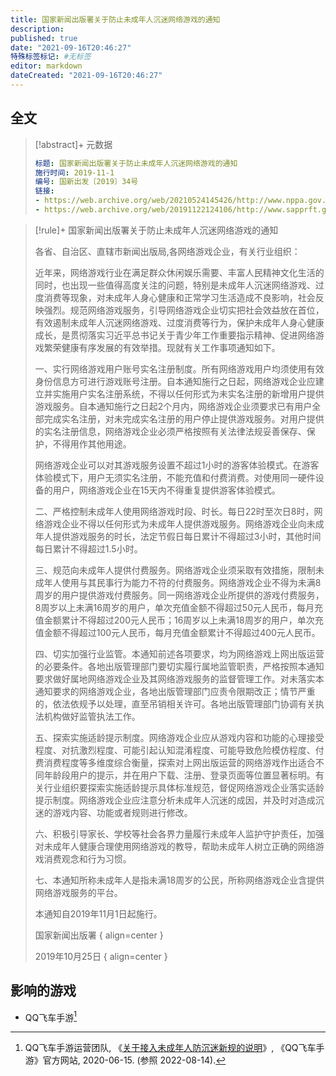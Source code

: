 ```yaml
---
title: 国家新闻出版署关于防止未成年人沉迷网络游戏的通知
description:
published: true
date: "2021-09-16T20:46:27"
特殊标签标记: #无标签
editor: markdown
dateCreated: "2021-09-16T20:46:27"
---
```


## 全文

> [!abstract]+ 元数据
>
> ```YAML
> 标题: 国家新闻出版署关于防止未成年人沉迷网络游戏的通知
> 施行时间: 2019-11-1
> 编号: 国新出发〔2019〕34号
> 链接:
> - https://web.archive.org/web/20210524145426/http://www.nppa.gov.cn/nppa/contents/279/74483.shtml
> - https://web.archive.org/web/20191122124106/http://www.sapprft.gov.cn/sapprft/contents/6588/407807.shtml
> ```

> [!rule]+ 国家新闻出版署关于防止未成年人沉迷网络游戏的通知
>
> 各省、自治区、直辖市新闻出版局,各网络游戏企业，有关行业组织：
>
> 近年来，网络游戏行业在满足群众休闲娱乐需要、丰富人民精神文化生活的同时，也出现一些值得高度关注的问题，特别是未成年人沉迷网络游戏、过度消费等现象，对未成年人身心健康和正常学习生活造成不良影响，社会反映强烈。规范网络游戏服务，引导网络游戏企业切实把社会效益放在首位，有效遏制未成年人沉迷网络游戏、过度消费等行为，保护未成年人身心健康成长，是贯彻落实习近平总书记关于青少年工作重要指示精神、促进网络游戏繁荣健康有序发展的有效举措。现就有关工作事项通知如下。
>
> 一、实行网络游戏用户账号实名注册制度。所有网络游戏用户均须使用有效身份信息方可进行游戏账号注册。自本通知施行之日起，网络游戏企业应建立并实施用户实名注册系统，不得以任何形式为未实名注册的新增用户提供游戏服务。自本通知施行之日起2个月内，网络游戏企业须要求已有用户全部完成实名注册，对未完成实名注册的用户停止提供游戏服务。对用户提供的实名注册信息，网络游戏企业必须严格按照有关法律法规妥善保存、保护，不得用作其他用途。
>
> 网络游戏企业可以对其游戏服务设置不超过1小时的游客体验模式。在游客体验模式下，用户无须实名注册，不能充值和付费消费。对使用同一硬件设备的用户，网络游戏企业在15天内不得重复提供游客体验模式。
>
> 二、严格控制未成年人使用网络游戏时段、时长。每日22时至次日8时，网络游戏企业不得以任何形式为未成年人提供游戏服务。网络游戏企业向未成年人提供游戏服务的时长，法定节假日每日累计不得超过3小时，其他时间每日累计不得超过1.5小时。
>
> 三、规范向未成年人提供付费服务。网络游戏企业须采取有效措施，限制未成年人使用与其民事行为能力不符的付费服务。网络游戏企业不得为未满8周岁的用户提供游戏付费服务。同一网络游戏企业所提供的游戏付费服务，8周岁以上未满16周岁的用户，单次充值金额不得超过50元人民币，每月充值金额累计不得超过200元人民币；16周岁以上未满18周岁的用户，单次充值金额不得超过100元人民币，每月充值金额累计不得超过400元人民币。
>
> 四、切实加强行业监管。本通知前述各项要求，均为网络游戏上网出版运营的必要条件。各地出版管理部门要切实履行属地监管职责，严格按照本通知要求做好属地网络游戏企业及其网络游戏服务的监督管理工作。对未落实本通知要求的网络游戏企业，各地出版管理部门应责令限期改正；情节严重的，依法依规予以处理，直至吊销相关许可。各地出版管理部门协调有关执法机构做好监管执法工作。
>
> 五、探索实施适龄提示制度。网络游戏企业应从游戏内容和功能的心理接受程度、对抗激烈程度、可能引起认知混淆程度、可能导致危险模仿程度、付费消费程度等多维度综合衡量，探索对上网出版运营的网络游戏作出适合不同年龄段用户的提示，并在用户下载、注册、登录页面等位置显著标明。有关行业组织要探索实施适龄提示具体标准规范，督促网络游戏企业落实适龄提示制度。网络游戏企业应注意分析未成年人沉迷的成因，并及时对造成沉迷的游戏内容、功能或者规则进行修改。
>
> 六、积极引导家长、学校等社会各界力量履行未成年人监护守护责任，加强对未成年人健康合理使用网络游戏的教导，帮助未成年人树立正确的网络游戏消费观念和行为习惯。
>
> 七、本通知所称未成年人是指未满18周岁的公民，所称网络游戏企业含提供网络游戏服务的平台。
>
> 本通知自2019年11月1日起施行。
>
> 国家新闻出版署
> { align=center }
>
> 2019年10月25日
> { align=center }

## 影响的游戏

+   QQ飞车手游[^c1]

[^c1]: QQ飞车手游运营团队, 《[关于接入未成年人防沉迷新规的说明](https://web.archive.org/web/20200629083509/https://speedm.qq.com/webplat/info/news_version3/28528/28529/28531/m19806/202006/860786.shtml)》, 《QQ飞车手游》官方网站, 2020-06-15. (参照 2022-08-14).
